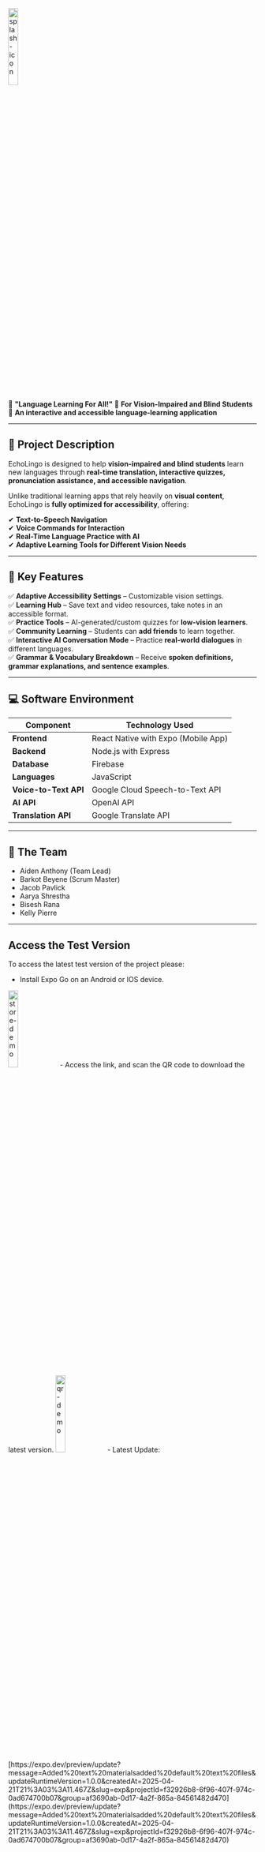 <img src="https://github.com/user-attachments/assets/12901eb5-d636-4f27-9766-ebc98e4ddfa3" alt="splash-icon" style="width: 20%;" />

📌 **"Language Learning For All!"**
📌 **For Vision-Impaired and Blind Students**  
📌 **An interactive and accessible language-learning application**  

---

## 🎯 Project Description

EchoLingo is designed to help **vision-impaired and blind students** learn new languages through **real-time translation, interactive quizzes, pronunciation assistance, and accessible navigation**.  

Unlike traditional learning apps that rely heavily on **visual content**, EchoLingo is **fully optimized for accessibility**, offering:  

✔ **Text-to-Speech Navigation**  
✔ **Voice Commands for Interaction**  
✔ **Real-Time Language Practice with AI**  
✔ **Adaptive Learning Tools for Different Vision Needs**  

---

## 🔹 Key Features

✅ **Adaptive Accessibility Settings** – Customizable vision settings.  
✅ **Learning Hub** – Save text and video resources, take notes in an accessible format.  
✅ **Practice Tools** – AI-generated/custom quizzes for **low-vision learners**.  
✅ **Community Learning** – Students can **add friends** to learn together.  
✅ **Interactive AI Conversation Mode** – Practice **real-world dialogues** in different languages.  
✅ **Grammar & Vocabulary Breakdown** – Receive **spoken definitions, grammar explanations, and sentence examples**.  

---

## 💻 Software Environment

| Component    | Technology Used |
|-------------|----------------|
| **Frontend** | React Native with Expo (Mobile App) |
| **Backend** | Node.js with Express |
| **Database** | Firebase |
| **Languages** | JavaScript |
| **Voice-to-Text API** | Google Cloud Speech-to-Text API |
| **AI API** | OpenAI API |
| **Translation API** | Google Translate API |

---

## 👥 The Team

- Aiden Anthony (Team Lead)
- Barkot Beyene (Scrum Master)
- Jacob Pavlick
- Aarya Shrestha
- Bisesh Rana
- Kelly Pierre

---

## Access the Test Version

To access the latest test version of the project please:
- Install Expo Go on an Android or IOS device.
<img src="https://github.com/user-attachments/assets/25caca9d-e1e6-45f4-bd00-dd74f0d4cc83" alt="store-demo" style="width: 20%;" />
- Access the link, and scan the QR code to download the latest version.
<img src="https://github.com/user-attachments/assets/11525783-bb4c-4137-b44e-b643c554508d" alt="qr-demo" style="width: 20%;" />
- Latest Update: [https://expo.dev/preview/update?message=Added%20text%20materialsadded%20default%20text%20files&updateRuntimeVersion=1.0.0&createdAt=2025-04-21T21%3A03%3A11.467Z&slug=exp&projectId=f32926b8-6f96-407f-974c-0ad674700b07&group=af3690ab-0d17-4a2f-865a-84561482d470](https://expo.dev/preview/update?message=Added%20text%20materialsadded%20default%20text%20files&updateRuntimeVersion=1.0.0&createdAt=2025-04-21T21%3A03%3A11.467Z&slug=exp&projectId=f32926b8-6f96-407f-974c-0ad674700b07&group=af3690ab-0d17-4a2f-865a-84561482d470)
